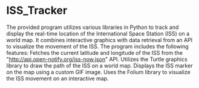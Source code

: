 # ISS_Tracker
 The provided program utilizes various libraries in Python to track and display the real-time location of the International Space Station (ISS) on a world map. It combines interactive graphics with data retrieval from an API to visualize the movement of the ISS.  The program includes the following features:  Fetches the current latitude and longitude of the ISS from the "http://api.open-notify.org/iss-now.json" API. Utilizes the Turtle graphics library to draw the path of the ISS on a world map. Displays the ISS marker on the map using a custom GIF image. Uses the Folium library to visualize the ISS movement on an interactive map.
